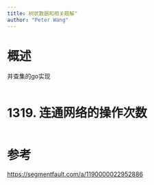 ```yaml
---
title: 树状数据和相关题解"
author: "Peter Wang"
---
```


# 概述
并查集的go实现
``` go


```

# 1319. 连通网络的操作次数
```go

```

# 参考
https://segmentfault.com/a/1190000022952886